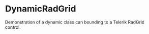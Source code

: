 DynamicRadGrid
==============

Demonstration of a dynamic class can bounding to a Telerik RadGrid control.